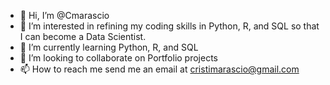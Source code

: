 - 👋 Hi, I’m @Cmarascio
- 👀 I’m interested in refining my coding skills in Python, R, and SQL so that I can become a Data Scientist. 
- 🌱 I’m currently learning Python, R, and SQL
- 💞️ I’m looking to collaborate on Portfolio projects
- 📫 How to reach me send me an email at cristimarascio@gmail.com

<!---
Cmarascio/Cmarascio is a ✨ special ✨ repository because its `README.md` (this file) appears on your GitHub profile.
You can click the Preview link to take a look at your changes.
--->
